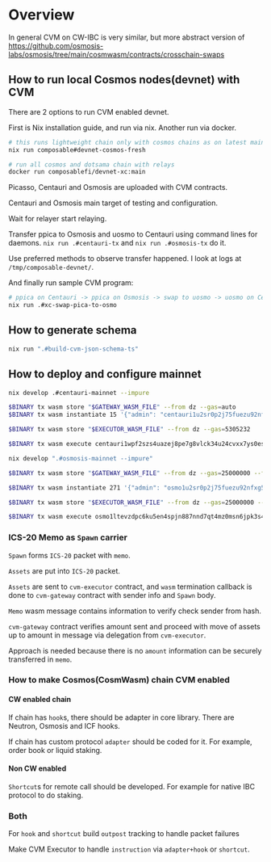 # Overview 


In general CVM on CW-IBC is very similar, but more abstract version of https://github.com/osmosis-labs/osmosis/tree/main/cosmwasm/contracts/crosschain-swaps


## How to run local Cosmos nodes(devnet) with CVM 

There are 2 options to run CVM enabled devnet.

First is Nix installation guide, and run via nix. Another run via docker.

```bash
# this runs lightweight chain only with cosmos chains as on latest main branch
nix run composable#devnet-cosmos-fresh
```

```bash
# run all cosmos and dotsama chain with relays
docker run composablefi/devnet-xc:main
```

Picasso, Centauri and Osmosis are uploaded with CVM contracts.

Centauri and Osmosis main target of testing and configuration.


Wait for relayer start relaying.

Transfer ppica to Osmosis and uosmo to Centauri using command lines for daemons.
`nix run .#centauri-tx` and `nix run .#osmosis-tx` do it. 

Use preferred methods to observe transfer happened.
I look at logs at `/tmp/composable-devnet/`.

And finally run sample CVM program: 
```bash
# ppica on Centauri -> ppica on Osmosis -> swap to uosmo -> uosmo on Centauri
nix run .#xc-swap-pica-to-osmo
```


## How to generate schema

```sh
nix run ".#build-cvm-json-schema-ts"
```

## How to deploy and configure mainnet

```sh
nix develop .#centauri-mainnet --impure
```

```sh
$BINARY tx wasm store "$GATEWAY_WASM_FILE" --from dz --gas=auto
$BINARY tx wasm instantiate 15 '{"admin": "centauri1u2sr0p2j75fuezu92nfxg5wm46gu22ywfgul6k", "network_id" : 2}' --label "cvm_gateway_4" --admin centauri1u2sr0p2j75fuezu92nfxg5wm46gu22ywfgul6k --gas=auto --from=dz

$BINARY tx wasm store "$EXECUTOR_WASM_FILE" --from dz --gas=5305232

$BINARY tx wasm execute centauri1wpf2szs4uazej8pe7g8vlck34u24cvxx7ys0esfq6tuw8yxygzuqpjsn0d "$(cat cvm.json)" --from=dz -y --gas=500000
```

```sh
nix develop ".#osmosis-mainnet --impure"
```

```sh
$BINARY tx wasm store "$GATEWAY_WASM_FILE" --from dz --gas=25000000 --fees=75000uosmo -y

$BINARY tx wasm instantiate 271 '{"admin": "osmo1u2sr0p2j75fuezu92nfxg5wm46gu22yw9ezngh", "network_id" : 3}' --label "cvm_gateway_4" --admin osmo1u2sr0p2j75fuezu92nfxg5wm46gu22yw9ezngh --gas=400000 --from=dz --fees=1000uosmo

$BINARY tx wasm store "$EXECUTOR_WASM_FILE" --from dz --gas=25000000 --fees=75000uosmo -y

$BINARY tx wasm execute osmo1ltevzdpc6ku5en4spjn887nnd7qt4mz0msn6jpk3s40rn80uz9yqa68crl "$(cat cvm.json)" --from=dz -y --gas=500000 --fees=1500uosmo
```

### ICS-20 Memo as `Spawn` carrier

`Spawn` forms `ICS-20` packet with `memo`.

`Assets` are put into `ICS-20` packet.

`Assets` are sent to `cvm-executor` contract, and  `wasm` termination callback is done to `cvm-gateway` contract with sender info and `Spawn` body.

`Memo` wasm message contains information to verify check sender from hash. 

`cvm-gateway` contract verifies amount sent and proceed with move of assets up to amount in message via delegation from `cvm-executor`. 

Approach is needed because there is no `amount` information can be securely transferred in `memo`.

### How to make Cosmos(CosmWasm) chain CVM enabled

#### CW enabled chain

If chain has `hook`s, there should be adapter in core library. There are Neutron, Osmosis and ICF hooks.

If chain has custom protocol `adapter` should be coded for it. For example, order book or liquid staking.

#### Non CW enabled

`Shortcut`s for remote call should be developed. For example for native IBC protocol to do staking.


### Both

For `hook` and `shortcut` build `outpost` tracking to handle packet failures

Make CVM Executor to handle `instruction` via `adapter+hook` or `shortcut`.